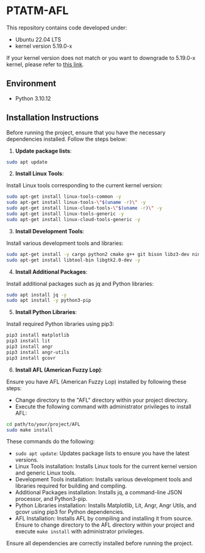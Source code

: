 # PTATM-AFL

This repository contains code developed under:
- Ubuntu 22.04 LTS
- kernel version 5.19.0-x

If your kernel version does not match or you want to downgrade to 5.19.0-x kernel, please refer to [this link](https://www.haoyep.com/posts/ptatm-1/).

## Environment

- Python 3.10.12

## Installation Instructions

Before running the project, ensure that you have the necessary dependencies installed. Follow the steps below:

1. **Update package lists**:

```bash
sudo apt update
```

2. **Install Linux Tools**:

Install Linux tools corresponding to the current kernel version:

```bash
sudo apt-get install linux-tools-common -y
sudo apt-get install linux-tools-\"$(uname -r)\" -y
sudo apt-get install linux-cloud-tools-\"$(uname -r)\" -y
sudo apt-get install linux-tools-generic -y
sudo apt-get install linux-cloud-tools-generic -y
```

3. **Install Development Tools**:

Install various development tools and libraries:

```bash
sudo apt-get install -y cargo python2 cmake g++ git bison libz3-dev ninja-build python3-pip zlib1g-dev
sudo apt-get install libtool-bin libgtk2.0-dev -y
```

4. **Install Additional Packages**:

Install additional packages such as jq and Python libraries:

```bash
sudo apt install jq -y
sudo apt install -y python3-pip
```

5. **Install Python Libraries**:

Install required Python libraries using pip3:

```bash
pip3 install matplotlib
pip3 install lit
pip3 install angr
pip3 install angr-utils
pip3 install gcovr
```

6. **Install AFL (American Fuzzy Lop)**:

Ensure you have AFL (American Fuzzy Lop) installed by following these steps:
- Change directory to the "AFL" directory within your project directory.
- Execute the following command with administrator privileges to install AFL:

```bash
cd path/to/your/project/AFL
sudo make install
```

These commands do the following:

- `sudo apt update`: Updates package lists to ensure you have the latest versions.
- Linux Tools installation: Installs Linux tools for the current kernel version and generic Linux tools.
- Development Tools installation: Installs various development tools and libraries required for building and compiling.
- Additional Packages installation: Installs jq, a command-line JSON processor, and Python3-pip.
- Python Libraries installation: Installs Matplotlib, Lit, Angr, Angr Utils, and gcovr using pip3 for Python dependencies.
- AFL Installation: Installs AFL by compiling and installing it from source. Ensure to change directory to the AFL directory within your project and execute `make install` with administrator privileges.

Ensure all dependencies are correctly installed before running the project.